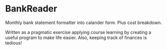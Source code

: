 # BankReader
Monthly bank statement formatter into calander form. Plus cost breakdown. 

Written as a pragmatic exercise applying course learning by creating a useful program to make life easier. Also, keeping track of finances is tedious!
